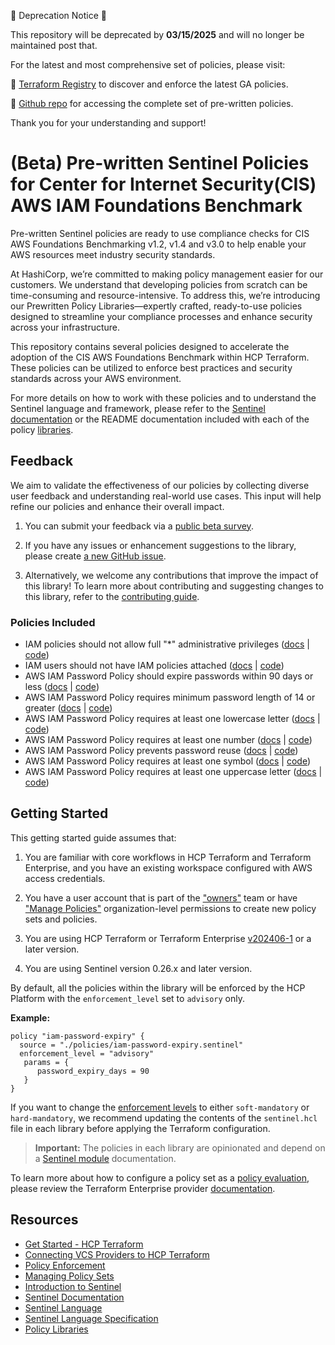 :rotating_light: Deprecation Notice :rotating_light:

This repository will be deprecated by **03/15/2025** and will no longer be maintained post that.

For the latest and most comprehensive set of policies, please visit:

:small_blue_diamond: [Terraform Registry](https://registry.terraform.io/policies/hashicorp/CIS-Policy-Set-for-AWS-Terraform/1.0.0) to discover and enforce the latest GA policies.

:small_blue_diamond: [Github repo](https://github.com/hashicorp/policy-library-CIS-Policy-Set-for-AWS-Terraform) for accessing the complete set of pre-written policies.

Thank you for your understanding and support!

# (Beta) Pre-written Sentinel Policies for Center for Internet Security(CIS) AWS IAM Foundations Benchmark

Pre-written Sentinel policies are ready to use compliance checks for CIS AWS Foundations Benchmarking v1.2, v1.4 and v3.0 to help enable your AWS resources meet industry security standards.

At HashiCorp, we’re committed to making policy management easier for our customers. We understand that developing policies from scratch can be time-consuming and resource-intensive. To address this, we’re introducing our Prewritten Policy Libraries—expertly crafted, ready-to-use policies designed to streamline your compliance processes and enhance security across your infrastructure.

This repository contains several policies designed to accelerate the adoption of the CIS AWS Foundations Benchmark within HCP Terraform. These policies can be utilized to enforce best practices and security standards across your AWS environment.

For more details on how to work with these policies and to understand the Sentinel language and framework, please refer to the [Sentinel documentation](https://developer.hashicorp.com/sentinel/) or the README documentation included with each of the policy [libraries](https://github.com/hashicorp/policy-library-cis-aws-iam-terraform/blob/main/docs/policies).

## Feedback

We aim to validate the effectiveness of our policies by collecting diverse user feedback and understanding real-world use cases. This input will help refine our policies and enhance their overall impact. 

1. You can submit your feedback via a [public beta survey](https://docs.google.com/forms/d/e/1FAIpQLScswwLMaVaRuYRGJzDjNiycwM4BUa_gAIsAE_zOPdgyFeLXCA/viewform).

2. If you have any issues or enhancement suggestions to the library, please create [a new GitHub issue](https://github.com/hashicorp/policy-library-cis-aws-iam-terraform/issues/new).

3. Alternatively, we welcome any contributions that improve the impact of this library! To learn more about contributing and suggesting changes to this library, refer to the [contributing guide](https://github.com/hashicorp/policy-library-cis-aws-iam-terraform/blob/main/CONTRIBUTING.md).

### Policies Included

- IAM policies should not allow full "*" administrative privileges ([docs](https://github.com/hashicorp/policy-library-cis-aws-iam-terraform/blob/main/docs/policies/iam-no-admin-privileges-allowed-by-policies.md) | [code](https://github.com/hashicorp/policy-library-cis-aws-iam-terraform/blob/main/policies/iam-no-admin-privileges-allowed-by-policies.sentinel))
- IAM users should not have IAM policies attached ([docs](https://github.com/hashicorp/policy-library-cis-aws-iam-terraform/blob/main/docs/policies/iam-no-policies-attached-to-users.md) | [code](https://github.com/hashicorp/policy-library-cis-aws-iam-terraform/blob/main/policies/iam-no-policies-attached-to-users.sentinel))
- AWS IAM Password Policy should expire passwords within 90 days or less ([docs](https://github.com/hashicorp/policy-library-cis-aws-iam-terraform/blob/main/docs/policies/iam-password-expiry.md) | [code](https://github.com/hashicorp/policy-library-cis-aws-iam-terraform/blob/main/policies/iam-password-expiry.sentinel))
- AWS IAM Password Policy requires minimum password length of 14 or greater ([docs](https://github.com/hashicorp/policy-library-cis-aws-iam-terraform/blob/main/docs/policies/iam-password-length.md) | [code](https://github.com/hashicorp/policy-library-cis-aws-iam-terraform/blob/main/policies/iam-password-length.sentinel))
- AWS IAM Password Policy requires at least one lowercase letter ([docs](https://github.com/hashicorp/policy-library-cis-aws-iam-terraform/blob/main/docs/policies/iam-password-lowercase.md) | [code](https://github.com/hashicorp/policy-library-cis-aws-iam-terraform/blob/main/policies/iam-password-lowercase.sentinel))
- AWS IAM Password Policy requires at least one number ([docs](https://github.com/hashicorp/policy-library-cis-aws-iam-terraform/blob/main/docs/policies/iam-password-numbers.md) | [code](https://github.com/hashicorp/policy-library-cis-aws-iam-terraform/blob/main/policies/iam-password-numbers.sentinel))
- AWS IAM Password Policy prevents password reuse ([docs](https://github.com/hashicorp/policy-library-cis-aws-iam-terraform/blob/main/docs/policies/iam-password-reuse.md) | [code](https://github.com/hashicorp/policy-library-cis-aws-iam-terraform/blob/main/policies/iam-password-reuse.sentinel))
- AWS IAM Password Policy requires at least one symbol ([docs](https://github.com/hashicorp/policy-library-cis-aws-iam-terraform/blob/main/docs/policies/iam-password-symbols.md) | [code](https://github.com/hashicorp/policy-library-cis-aws-iam-terraform/blob/main/policies/iam-password-symbols.sentinel))
- AWS IAM Password Policy requires at least one uppercase letter ([docs](https://github.com/hashicorp/policy-library-cis-aws-iam-terraform/blob/main/docs/policies/iam-password-uppercase.md) | [code](https://github.com/hashicorp/policy-library-cis-aws-iam-terraform/blob/main/policies/iam-password-uppercase.sentinel))

## Getting Started

This getting started guide assumes that:

1. You are familiar with core workflows in HCP Terraform and Terraform Enterprise, and you have an existing workspace configured with AWS access credentials.

2. You have a user account that is part of the ["owners"](https://developer.hashicorp.com/terraform/cloud-docs/users-teams-organizations/permissions#organization-owners) team or have ["Manage Policies"](https://developer.hashicorp.com/terraform/cloud-docs/users-teams-organizations/permissions#manage-policies) organization-level permissions to create new policy sets and policies.

3. You are using HCP Terraform or Terraform Enterprise [v202406-1](https://developer.hashicorp.com/terraform/enterprise/releases/2024/v202406-1) or a later version.

4. You are using Sentinel version 0.26.x and later version.

By default, all the policies within the library will be enforced by the HCP Platform with the `enforcement_level` set to `advisory` only.

**Example:**
```
policy "iam-password-expiry" {
  source = "./policies/iam-password-expiry.sentinel"
  enforcement_level = "advisory"
   params = {
      password_expiry_days = 90
   }
}
```

If you want to change the [enforcement levels](https://developer.hashicorp.com/sentinel/docs/concepts/enforcement-levels) to either `soft-mandatory` or `hard-mandatory`, we recommend updating the contents of the `sentinel.hcl` file in each library before applying the Terraform configuration.

> **Important:**
The policies in each library are opinionated and depend on a [Sentinel module](https://developer.hashicorp.com/sentinel/docs/extending/modules) documentation.
>
To learn more about how to configure a policy set as a [policy evaluation](https://developer.hashicorp.com/terraform/cloud-docs/policy-enforcement/manage-policy-sets#policy-evaluations), please review the Terraform Enterprise provider [documentation](https://registry.terraform.io/providers/hashicorp/tfe/latest/docs/resources/policy_set#agent_enabled).

## Resources

- [Get Started - HCP Terraform](https://developer.hashicorp.com/terraform/tutorials/cloud-get-started)
- [Connecting VCS Providers to HCP Terraform](https://developer.hashicorp.com/terraform/cloud-docs/vcs)
- [Policy Enforcement](https://developer.hashicorp.com/terraform/cloud-docs/policy-enforcement)
- [Managing Policy Sets](https://developer.hashicorp.com/terraform/cloud-docs/policy-enforcement/manage-policy-sets)
- [Introduction to Sentinel](https://developer.hashicorp.com/sentinel/intro/what)
- [Sentinel Documentation](https://developer.hashicorp.com/sentinel/docs)
- [Sentinel Language](https://developer.hashicorp.com/sentinel/docs/language/)
- [Sentinel Language Specification](https://developer.hashicorp.com/sentinel/docs/language/spec)
- [Policy Libraries](https://registry.terraform.io/browse/policies)
